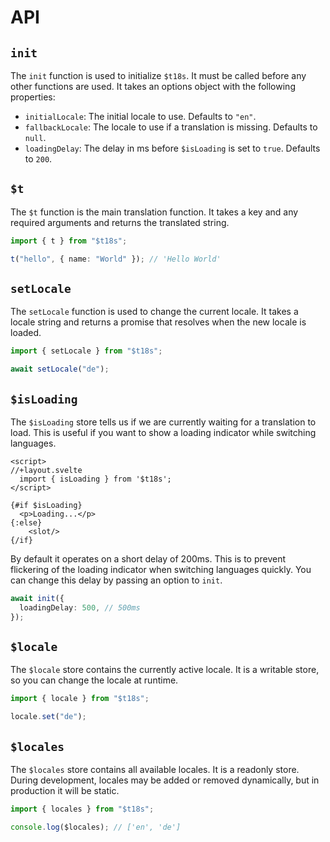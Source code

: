 # API

## `init`

The `init` function is used to initialize `$t18s`. It must be called before any other functions are used. It takes an options object with the following properties:

- `initialLocale`: The initial locale to use. Defaults to `"en"`.
- `fallbackLocale`: The locale to use if a translation is missing. Defaults to `null`.
- `loadingDelay`: The delay in ms before `$isLoading` is set to `true`. Defaults to `200`.

## `$t`

The `$t` function is the main translation function. It takes a key and any required arguments and returns the translated string.

```ts
import { t } from "$t18s";

t("hello", { name: "World" }); // 'Hello World'
```

## `setLocale`

The `setLocale` function is used to change the current locale. It takes a locale string and returns a promise that resolves when the new locale is loaded.

```ts
import { setLocale } from "$t18s";

await setLocale("de");
```

## `$isLoading`

The `$isLoading` store tells us if we are currently waiting for a translation to load. This is useful if you want to show a loading indicator while switching languages.

```svelte
<script>
//+layout.svelte
  import { isLoading } from '$t18s';
</script>

{#if $isLoading}
  <p>Loading...</p>
{:else}
    <slot/>
{/if}
```

By default it operates on a short delay of 200ms. This is to prevent flickering of the loading indicator when switching languages quickly. You can change this delay by passing an option to `init`.

```ts
await init({
  loadingDelay: 500, // 500ms
});
```

## `$locale`

The `$locale` store contains the currently active locale. It is a writable store, so you can change the locale at runtime.

```ts
import { locale } from "$t18s";

locale.set("de");
```

## `$locales`

The `$locales` store contains all available locales. It is a readonly store.
During development, locales may be added or removed dynamically, but in production it will be static.

```ts
import { locales } from "$t18s";

console.log($locales); // ['en', 'de']
```

